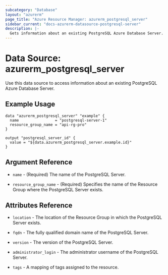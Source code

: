 ```yaml
---
subcategory: "Database"
layout: "azurerm"
page_title: "Azure Resource Manager: azurerm_postgresql_server"
sidebar_current: "docs-azurerm-datasource-postgresql-server"
description: |-
  Gets information about an existing PostgreSQL Azure Database Server.
---
```


# Data Source: azurerm_postgresql_server

Use this data source to access information about an existing PostgreSQL Azure Database Server.

## Example Usage

```hcl
data "azurerm_postgresql_server" "example" {
  name                = "postgresql-server-1"
  resource_group_name = "api-rg-pro"
}

output "postgresql_server_id" {
  value = "${data.azurerm_postgresql_server.example.id}"
}
```

## Argument Reference

* `name` - (Required) The name of the PostgreSQL Server.

* `resource_group_name` - (Required) Specifies the name of the Resource Group where the PostgreSQL Server exists.

## Attributes Reference

* `location` - The location of the Resource Group in which the PostgreSQL Server exists.

* `fqdn` - The fully qualified domain name of the PostgreSQL Server.

* `version` - The version of the PostgreSQL Server.

* `administrator_login` - The administrator username of the PostgreSQL Server.

* `tags` - A mapping of tags assigned to the resource.
